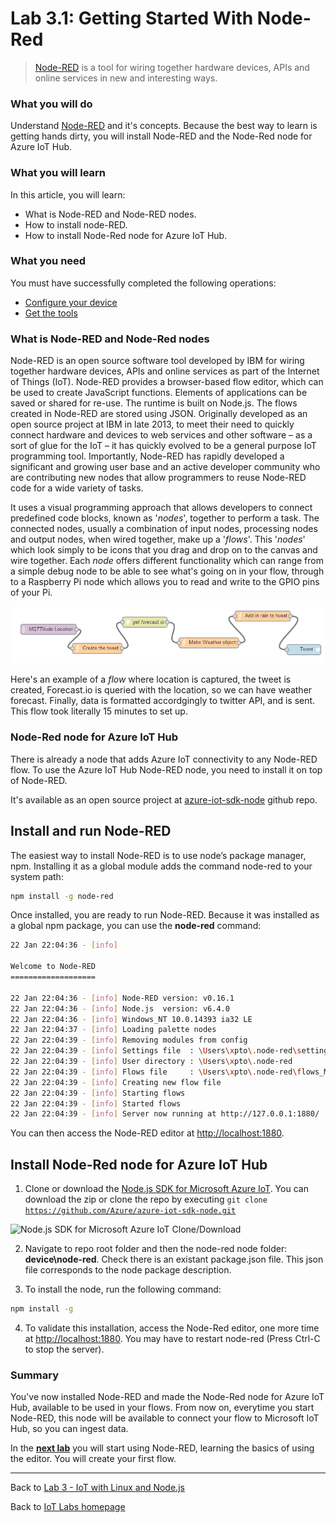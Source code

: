 # Lab 3.1: Getting Started With Node-Red

> [Node-RED](https://nodered.org/) is a tool for wiring together hardware devices, APIs and online services in new and interesting ways.

### What you will do
Understand [Node-RED](https://nodered.org/) and it's concepts. Because the best way to learn is getting hands dirty, you will install Node-RED and the Node-Red node for Azure IoT Hub. 

### What you will learn
In this article, you will learn:
* What is Node-RED and Node-RED nodes.
* How to install node-RED.
* How to install Node-Red node for Azure IoT Hub.

### What you need
You must have successfully completed the following operations:

* [Configure your device](/content/lab-2-configure-your-device-and-get-the-tools.md)
* [Get the tools](/content/lab-2-configure-your-device-and-get-the-tools.md#install-git-note)
<!--* This Tutorial uses the Device Explorer sample executable from the Azure SDK to prevent you from having to program to create a Device in your IoT Hub.  It can be downloaded and installed from this [link](https://github.com/Azure/azure-iot-sdks/releases).  Scroll down to the Downloads section and download and install **SetupDeviceExplorer.msi** on Windows.
 ![](images/lab3-github-deviceexplorer.png)
-->

### What is Node-RED and Node-Red nodes

Node-RED is an open source software tool developed by IBM for wiring together hardware devices, APIs and online services as part of the Internet of Things (IoT). Node-RED provides a browser-based flow editor, which can be used to create JavaScript functions. Elements of applications can be saved or shared for re-use. The runtime is built on Node.js. The flows created in Node-RED are stored using JSON.
Originally developed as an open source project at IBM in late 2013, to meet their need to quickly connect hardware and devices to web services and other software – as a sort of glue for the IoT – it has quickly evolved to be a general purpose IoT programming tool.
Importantly, Node-RED has rapidly developed a significant and growing user base and an active developer community who are contributing new nodes that allow programmers to reuse Node-RED code for a wide variety of tasks.

It uses a visual programming approach that allows developers to connect predefined code blocks, known as '*nodes*', together to perform a task. The connected nodes, usually a combination of input nodes, processing nodes and output nodes, when wired together, make up a '*flows*'.
This '*nodes*' which look simply to be icons that you drag and drop on to the canvas and wire together. Each *node* offers different functionality which can range from a simple debug node to be able to see what's going on in your flow, through to a Raspberry Pi node which allows you to read and write to the GPIO pins of your Pi.

![Node-RED flow](/images/lab3_node-red.png)

Here's an example of a *flow* where location is captured, the tweet is created, Forecast.io is queried with the location, so we can have weather forecast. Finally, data is formatted accordgingly to twitter API, and is sent. This flow took literally 15 minutes to set up.

### Node-Red node for Azure IoT Hub

There is already a node that adds Azure IoT connectivity to any Node-RED flow. To use the Azure IoT Hub Node-RED node, you need to install it on top of Node-RED.

It's available as an open source project at [azure-iot-sdk-node](https://github.com/Azure/azure-iot-sdk-node/tree/master/device/node-red) github repo.

## Install and run Node-RED

The easiest way to install Node-RED is to use node’s package manager, npm. Installing it as a global module adds the command node-red to your system path:

   ```bash
   npm install -g node-red
   ```

Once installed, you are ready to run Node-RED.
Because it was installed as a global npm package, you can use the **node-red** command:

   ```bash
   22 Jan 22:04:36 - [info]
   
   Welcome to Node-RED
   ===================
   
   22 Jan 22:04:36 - [info] Node-RED version: v0.16.1
   22 Jan 22:04:36 - [info] Node.js  version: v6.4.0
   22 Jan 22:04:36 - [info] Windows_NT 10.0.14393 ia32 LE
   22 Jan 22:04:37 - [info] Loading palette nodes
   22 Jan 22:04:39 - [info] Removing modules from config
   22 Jan 22:04:39 - [info] Settings file  : \Users\xpto\.node-red\settings.js
   22 Jan 22:04:39 - [info] User directory : \Users\xpto\.node-red
   22 Jan 22:04:39 - [info] Flows file     : \Users\xpto\.node-red\flows_MACHINE.json
   22 Jan 22:04:39 - [info] Creating new flow file
   22 Jan 22:04:39 - [info] Starting flows
   22 Jan 22:04:39 - [info] Started flows
   22 Jan 22:04:39 - [info] Server now running at http://127.0.0.1:1880/
   ```

You can then access the Node-RED editor at [http://localhost:1880](http://localhost:1880).

## Install Node-Red node for Azure IoT Hub


1. Clone or download the [Node.js SDK for Microsoft Azure IoT](https://github.com/Azure/azure-iot-sdk-node). 
   You can download the zip or clone the repo by executing <code>git clone https://github.com/Azure/azure-iot-sdk-node.git</code>

![Node.js SDK for Microsoft Azure IoT Clone/Download](lab3_nodejs-iot-sdk-download-clone.png)

2. Navigate to repo root folder and then the node-red node folder: **device\node-red**. Check there is an existant package.json file. This json file corresponds to the node package description.

3. To install the node, run the following command: 

  ```bash
  npm install -g
  ```

4. To validate this installation, access the Node-Red editor, one more time at [http://localhost:1880](http://localhost:1880). You may have to restart node-red (Press Ctrl-C to stop the server).


### Summary
You've now installed Node-RED and made the Node-Red node for Azure IoT Hub, available to be used in your flows. From now on, everytime you start Node-RED, this node will be available to connect your flow to Microsoft IoT Hub, so you can ingest data.  

In the **[next lab][nextlab]** you will start using Node-RED, learning the basics of using the editor. You will create your first flow.

---

Back to [Lab 3 - IoT with Linux and Node.js](/content/lab-3-linux-iot-node-red.md)

Back to [IoT Labs homepage](/readme.md)

[nextlab]: /content/lab-3-2-creating-your-first-flow.md
